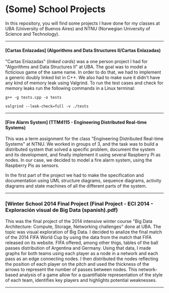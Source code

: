 # (Some) School Projects

In this repository, you will find some projects I have done for my classes at UBA (University of Buenos Aires) and NTNU (Norwegian University of Science and Technology).

---


#### [Cartas Enlazadas] (Algorithms and Data Structures II/Cartas Enlazadas)

"Cartas Enlazadas" (*linked cards*) was a one person project I had for "Algorithms and Data Structures II" at UBA. The goal was to model a ficticious game of the same name. In order to do that, we had to implement a generic doubly linked list in C++. We also had to make sure it didn't have any kind of memory leak using Valgrind. To run the test cases and check for memory leaks run the following commands in a Linux terminal:

`g++ -g tests.cpp -o tests`

`valgrind --leak-check=full -v ./tests` 

---


#### [Fire Alarm System] (TTM4115 - Engineering Distributed Real-time Systems)

This was a term assignment for the class "Engineering Distributed Real-time Systems" at NTNU. We worked in groups of 3, and the task was to build a distributed system that solved a specific problem, document the system and its development, and finally implement it using several Raspberry Pi as nodes. In our case, we decided to model a fire alarm system, using the Raspberry Pis as sensors. 

In the first part of the project we had to make the specification and documentation using UML structure diagrams, sequence diagrams, activity diagrams and state machines of all the different parts of the system.

---

### [Winter School 2014 Final Project (Final Project - ECI 2014 - Exploración visual de Big Data (spanish).pdf)

This was the final project of the 2014 intensive winter course "Big Data Architecture: Compute, Storage, Networking challenges" done at UBA. The topic was visual exploration of Big Data. I decided to analize the final match of the 2014 FIFA World Cup by using the data from the match that FIFA released on its website. FIFA offered, among other thigs, tables of the ball passes distribution of Argentina and Germany. Using that data, I made graphs for both teams using each player as a node in a network and each pass as an edge connecting nodes. I then distributed the nodes reflecting the position of each player on the pitch and used the thickness of the arrows to represent the number of passes between nodes. 
This network-based analysis of a game allow for a quantifiable representation of the style of each team, identifies key players and highlights potential weaknesses.

---
